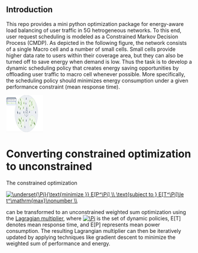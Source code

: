 ## Introduction

This repo provides a mini python optimization package for energy-aware load balancing of 
user traffic in 5G hetrogeneous networks. To this end, user request scheduling 
is modeled as a Constrained Markov Decision Process (CMDP). As depicted in the
following figure, the network consists
of a single Macro cell and a number of small cells. Small cells provide higher
data rate to users within their coverage area, but they can also be turned off 
to save energy when demand is low. Thus the task is to develop a dynamic scheduling 
policy that creates energy saving opportunities by offloading user traffic to macro 
cell whenever possible. More specifically, the scheduling policy should minimizes 
energy consumption under a given performance constraint (mean response time).

<img src="hetnet-model.png" alt="perHr" style="width: 100px; height: 100px" />

# Converting constrained optimization to unconstrained
The constrained optimization 

<a href="https://www.codecogs.com/eqnedit.php?latex=\underset{\Pi}{\text{minimize&space;}}&space;E[P^\Pi]&space;\\&space;\text{subject&space;to&space;}&space;E[T^\Pi]\le&space;t^\mathrm{max}\nonumber&space;\\" target="_blank"><img src="https://latex.codecogs.com/gif.latex?\underset{\Pi}{\text{minimize&space;}}&space;E[P^\Pi]&space;\\&space;\text{subject&space;to&space;}&space;E[T^\Pi]\le&space;t^\mathrm{max}\nonumber&space;\\" title="\underset{\Pi}{\text{minimize }} E[P^\Pi] \\ \text{subject to } E[T^\Pi]\le t^\mathrm{max}\nonumber \\" /></a>

can be transformed to an unconstrained weighted sum optimization using the [Lagragian
multiplier](https://en.wikipedia.org/wiki/Lagrange_multiplier), where <a href="https://www.codecogs.com/eqnedit.php?latex=\Pi" target="_blank"><img src="https://latex.codecogs.com/gif.latex?\Pi" title="\Pi" /></a> is 
the set of dynamic policies, E[T] denotes mean response time, and E[P] represents mean power
consumption. The resulting Lagrangian multiplier can then be iteratively
updated by applying techniques like gradient descent to minimize the weighted sum of performance
and energy.
